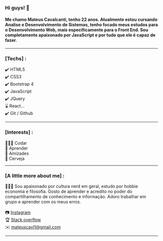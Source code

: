 ### Hi guys! 🖖
#### Me chamo Mateus Cavalcanti, tenho 22 anos. Atualmente estou cursando Analise e Desenvolvimento de Sistemas, tenho focado meus estudos para o Desenvolvimento Web, mais especificamente para o Front End. Sou completamente apaixonado por JavaScript e por tudo que ele é capaz de fazer.
<hr> 

### [Techs] :
✔️ HTML5<br>
✔️ CSS3<br>
✔️ Bootstrap 4<br>
✔️ JavaScript<br>
✔️ JQuery<br>
:hourglass: React...<br>
✔️ Git / Github
<hr>

### [Interests] :
👨🏻‍💻 Codar<br>
📖 Aprender<br>
👥 Amizades<br>
🍺 Cerveja<br>
<hr>

### [A little more about me] :
🙋🏻‍♂️ Sou apaixonado por cultura nerd em geral, estudo por hobbie economia e filosofia.
Gosto de aprender e acredito no poder do compartilhamento de conhecimento e informação. Adoro trabalhar em grupo e aprender com os meus erros.<br><br>
📷 <a href="https://www.instagram.com/cavalcan7i_/"> Instagram </a><br>
🏆 <a href="https://pt.stackoverflow.com/users/173117/mateus-cavalcanti">Stack overflow</a><br>
✉️ mateuscavl1@gmail.com<br>
<hr>



<!--
**mathcaavl/mathcaavl** is a ✨ _special_ ✨ repository because its `README.md` (this file) appears on your GitHub profile.

Here are some ideas to get you started:

- 🔭 I’m currently working on ...
- 🌱 I’m currently learning ...
- 👯 I’m looking to collaborate on ...
- 🤔 I’m looking for help with ...
- 💬 Ask me about ...
- 📫 How to reach me: ...
- 😄 Pronouns: ...
- ⚡ Fun fact: ...
-->
